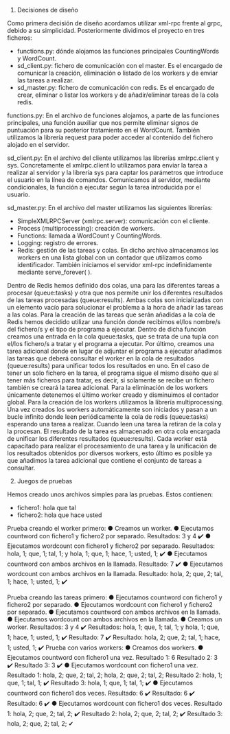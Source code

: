 1. Decisiones de diseño

Como primera decisión de diseño acordamos utilizar xml-rpc frente al grpc, debido a su
simplicidad.
Posteriormente dividimos el proyecto en tres ficheros:
- functions.py: dónde alojamos las funciones principales CountingWords y WordCount.
- sd_client.py: fichero de comunicación con el master. Es el encargado de comunicar la
creación, eliminación o listado de los workers y de enviar las tareas a realizar.
- sd_master.py: fichero de comunicación con redis. Es el encargado de crear, eliminar o
listar los workers y de añadir/eliminar tareas de la cola redis.

functions.py:
En el archivo de funciones alojamos, a parte de las funciones principales, una función auxiliar
que nos permite eliminar signos de puntuación para su posterior tratamiento en el
WordCount.
También utilizamos la librería request para poder acceder al contenido del fichero alojado en
el servidor.

sd_client.py:
En el archivo del cliente utilizamos las librerías xmlrpc.client y sys. Concretamente el
xmlrpc.client lo utilizamos para enviar la tarea a realizar al servidor y la librería sys para
captar los parámetros que introduce el usuario en la línea de comandos.
Comunicamos al servidor, mediante condicionales, la función a ejecutar según la tarea
introducida por el usuario.

sd_master.py:
En el archivo del master utilizamos las siguientes librerías:
- SimpleXMLRPCServer (xmlrpc.server): comunicación con el cliente.
- Process (multiprocessing): creación de workers.
- Functions: llamada a WordCount y CountingWords.
- Logging: registro de errores.
- Redis: gestión de las tareas y colas.
En dicho archivo almacenamos los workers en una lista global con un contador que
utilizamos como identificador. También iniciamos el servidor xml-rpc indefinidamente
mediante serve_forever( ).

Dentro de Redis hemos definido dos colas, una para las diferentes tareas a procesar
(queue:tasks) y otra que nos permite unir los diferentes resultados de las tareas procesadas
(queue:results). Ambas colas son inicializadas con un elemento vacío para solucionar el
problema a la hora de añadir las tareas a las colas.
Para la creación de las tareas que serán añadidas a la cola de Redis hemos decidido utilizar
una función donde recibimos el/los nombre/s del fichero/s y el tipo de programa a ejecutar.
Dentro de dicha función creamos una entrada en la cola queue:tasks, que se trata de una tupla
con el/los fichero/s a tratar y el programa a ejecutar. Por último, creamos una tarea adicional
donde en lugar de adjuntar el programa a ejecutar añadimos las tareas que deberá consultar el
worker en la cola de resultados (queue:results) para unificar todos los resultados en uno. En el
caso de tener un solo fichero en la tarea, el programa sigue el mismo diseño que al tener más
ficheros para tratar, es decir, si solamente se recibe un fichero también se creará la tarea
adicional.
Para la eliminación de los workers únicamente detenemos el último worker creado y
disminuimos el contador global.
Para la creación de los workers utilizamos la librería multiprocessing. Una vez creados los
workers automáticamente son iniciados y pasan a un bucle infinito donde leen
periódicamente la cola de redis (queue:tasks) esperando una tarea a realizar. Cuando leen una
tarea la retiran de la cola y la procesan. El resultado de la tarea es almacenado en otra cola
encargada de unificar los diferentes resultados (queue:results). Cada worker está capacitado
para realizar el procesamiento de una tarea y la unificación de los resultados obtenidos por
diversos workers, esto último es posible ya que añadimos la tarea adicional que contiene el
conjunto de tareas a consultar.

2. Juegos de pruebas

Hemos creado unos archivos simples para las pruebas. Estos contienen:
- fichero1: hola que tal
- fichero2: hola que hace usted

Prueba creando el worker primero:
● Creamos un worker.
● Ejecutamos countword con fichero1 y fichero2 por separado.
Resultados: 3 y 4 ✔️
● Ejecutamos wordcount con fichero1 y fichero2 por separado.
Resultados: hola, 1; que, 1; tal, 1; y hola, 1; que, 1; hace, 1; usted, 1; ✔️
● Ejecutamos countword con ambos archivos en la llamada.
Resultado: 7 ✔️
● Ejecutamos wordcount con ambos archivos en la llamada.
Resultado: hola, 2; que, 2; tal, 1; hace, 1; usted, 1; ✔️

Prueba creando las tareas primero:
● Ejecutamos countword con fichero1 y fichero2 por separado.
● Ejecutamos wordcount con fichero1 y fichero2 por separado.
● Ejecutamos countword con ambos archivos en la llamada.
● Ejecutamos wordcount con ambos archivos en la llamada.
● Creamos un worker.
Resultados: 3 y 4 ✔️
Resultados: hola, 1; que, 1; tal, 1; y hola, 1; que, 1; hace, 1; usted, 1; ✔️
Resultado: 7 ✔️
Resultado: hola, 2; que, 2; tal, 1; hace, 1; usted, 1; ✔️
Prueba con varios workers:
● Creamos dos workers.
● Ejecutamos countword con fichero1 una vez.
Resultado 1: 6
Resultado 2: 3 ✔️
Resultado 3: 3 ✔️
● Ejecutamos wordcount con fichero1 una vez.
Resultado 1: hola, 2; que, 2; tal, 2; hola, 2; que, 2; tal, 2;
Resultado 2: hola, 1; que, 1; tal, 1; ✔️
Resultado 3: hola, 1; que, 1; tal, 1; ✔️
● Ejecutamos countword con fichero1 dos veces.
Resultado: 6 ✔️
Resultado: 6 ✔️
Resultado: 6 ✔️
● Ejecutamos wordcount con fichero1 dos veces.
Resultado 1: hola, 2; que, 2; tal, 2; ✔️
Resultado 2: hola, 2; que, 2; tal, 2; ✔️
Resultado 3: hola, 2; que, 2; tal, 2; ✔
